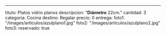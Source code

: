 ---
titulo: Platos vidrio planos
descripcion: "**Diámetro** 22cm."
cantidad: 3
categoria: Cocina
destino: Regalar
precio: 0
entrega: 
foto1: "/images/articulos/azulplano1.jpg"
foto2: "/images/articulos/azulplano2.jpg"
foto3: 
reservado: true

